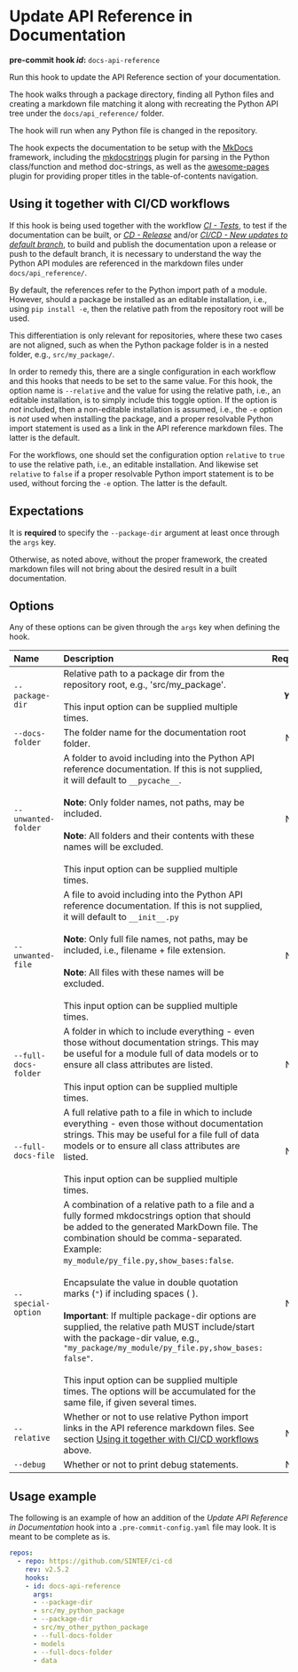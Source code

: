 # Update API Reference in Documentation

**pre-commit hook _id_:** `docs-api-reference`

Run this hook to update the API Reference section of your documentation.

The hook walks through a package directory, finding all Python files and creating a markdown file matching it along with recreating the Python API tree under the `docs/api_reference/` folder.

The hook will run when any Python file is changed in the repository.

The hook expects the documentation to be setup with the [MkDocs](https://www.mkdocs.org) framework, including the [mkdocstrings](https://mkdocstrings.github.io/) plugin for parsing in the Python class/function and method doc-strings, as well as the [awesome-pages](https://github.com/lukasgeiter/mkdocs-awesome-pages-plugin) plugin for providing proper titles in the table-of-contents navigation.

## Using it together with CI/CD workflows

If this hook is being used together with the workflow [_CI - Tests_](../workflows/ci_tests.md#build-mkdocs-documentation), to test if the documentation can be built, or [_CD - Release_](../workflows/cd_release.md) and/or [_CI/CD - New updates to default branch_](../workflows/ci_cd_updated_default_branch.md), to build and publish the documentation upon a release or push to the default branch, it is necessary to understand the way the Python API modules are referenced in the markdown files under `docs/api_reference/`.

By default, the references refer to the Python import path of a module.
However, should a package be installed as an editable installation, i.e., using `pip install -e`, then the relative path from the repository root will be used.

This differentiation is only relevant for repositories, where these two cases are not aligned, such as when the Python package folder is in a nested folder, e.g., `src/my_package/`.

In order to remedy this, there are a single configuration in each workflow and this hooks that needs to be set to the same value.
For this hook, the option name is `--relative` and the value for using the relative path, i.e., an editable installation, is to simply include this toggle option.
If the option is _not_ included, then a non-editable installation is assumed, i.e., the `-e` option is _not_ used when installing the package, and a proper resolvable Python import statement is used as a link in the API reference markdown files.
The latter is the default.

For the workflows, one should set the configuration option `relative` to `true` to use the relative path, i.e., an editable installation.
And likewise set `relative` to `false` if a proper resolvable Python import statement is to be used, without forcing the `-e` option.
The latter is the default.

## Expectations

It is **required** to specify the `--package-dir` argument at least once through the `args` key.

Otherwise, as noted above, without the proper framework, the created markdown files will not bring about the desired result in a built documentation.

## Options

Any of these options can be given through the `args` key when defining the hook.

| **Name** | **Description** | **Required** | **Default** | **Type** |
|:--- |:--- |:---:|:---:|:---:|
| `--package-dir` | Relative path to a package dir from the repository root, e.g., 'src/my_package'.</br></br>This input option can be supplied multiple times. | **_Yes_** | | _string_ |
| `--docs-folder` | The folder name for the documentation root folder. | No | docs | _string_ |
| `--unwanted-folder` | A folder to avoid including into the Python API reference documentation. If this is not supplied, it will default to `__pycache__`.</br></br>**Note**: Only folder names, not paths, may be included.</br></br>**Note**: All folders and their contents with these names will be excluded.</br></br>This input option can be supplied multiple times. | No | \_\_pycache\_\_ | _string_ |
| `--unwanted-file` | A file to avoid including into the Python API reference documentation. If this is not supplied, it will default to `__init__.py`</br></br>**Note**: Only full file names, not paths, may be included, i.e., filename + file extension.</br></br>**Note**: All files with these names will be excluded.</br></br>This input option can be supplied multiple times. | No | \_\_init\_\_.py | _string_ |
| `--full-docs-folder` | A folder in which to include everything - even those without documentation strings. This may be useful for a module full of data models or to ensure all class attributes are listed.</br></br>This input option can be supplied multiple times. | No | _Empty string_ | _string_ |
| `--full-docs-file` | A full relative path to a file in which to include everything - even those without documentation strings. This may be useful for a file full of data models or to ensure all class attributes are listed.</br></br>This input option can be supplied multiple times. | No | _Empty string_ | _string_ |
| `--special-option` | A combination of a relative path to a file and a fully formed mkdocstrings option that should be added to the generated MarkDown file. The combination should be comma-separated.</br>Example: `my_module/py_file.py,show_bases:false`.</br></br>Encapsulate the value in double quotation marks (`"`) if including spaces ( ).</br></br>**Important**: If multiple package-dir options are supplied, the relative path MUST include/start with the package-dir value, e.g., `"my_package/my_module/py_file.py,show_bases: false"`.</br></br>This input option can be supplied multiple times. The options will be accumulated for the same file, if given several times. | No | _Empty string_ | _string_ |
| `--relative` | Whether or not to use relative Python import links in the API reference markdown files. See section [Using it together with CI/CD workflows](#using-it-together-with-cicd-workflows) above. | No | `False` | _boolean_ |
| `--debug` | Whether or not to print debug statements. | No | `False` | _boolean_ |

## Usage example

The following is an example of how an addition of the _Update API Reference in Documentation_ hook into a `.pre-commit-config.yaml` file may look.
It is meant to be complete as is.

```yaml
repos:
  - repo: https://github.com/SINTEF/ci-cd
    rev: v2.5.2
    hooks:
    - id: docs-api-reference
      args:
      - --package-dir
      - src/my_python_package
      - --package-dir
      - src/my_other_python_package
      - --full-docs-folder
      - models
      - --full-docs-folder
      - data
```
